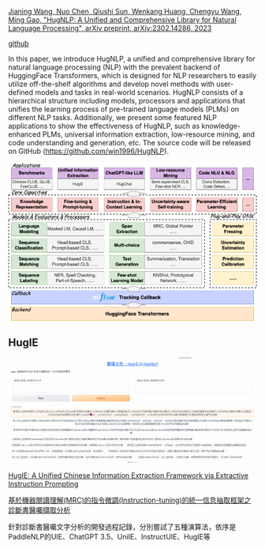 [Jianing Wang, Nuo Chen, Qiushi Sun, Wenkang Huang, Chengyu Wang, Ming Gao, "HugNLP: A Unified and Comprehensive Library for Natural Language Processing", arXiv preprint, 	arXiv:2302.14286, 2023](https://arxiv.org/abs/2302.14286)

[github](https://github.com/HugAILab/HugNLP)

In this paper, we introduce HugNLP, a unified and comprehensive library for natural language processing (NLP) with the prevalent backend of HuggingFace Transformers, which is designed for NLP researchers to easily utilize off-the-shelf algorithms and develop novel methods with user-defined models and tasks in real-world scenarios. HugNLP consists of a hierarchical structure including models, processors and applications that unifies the learning process of pre-trained language models (PLMs) on different NLP tasks. Additionally, we present some featured NLP applications to show the effectiveness of HugNLP, such as knowledge-enhanced PLMs, universal information extraction, low-resource mining, and code understanding and generation, etc. The source code will be released on GitHub (https://github.com/wjn1996/HugNLP).


![HugNLP 框架概覽](image.png)

## HugIE

![醫囑分析v4@JugIE@HugNLP](./images/CathayIE.gif)

[HugIE: A Unified Chinese Information Extraction Framework via Extractive Instruction Prompting](https://github.com/HugAILab/HugNLP/blob/main/documents/information_extraction/HugIE.md)

[基於機器閱讀理解(MRC)的指令微調(Instruction-tuning)的統一信息抽取框架之診斷書醫囑擷取分析](https://blog.twman.org/2023/07/HugIE.html)

針對診斷書醫囑文字分析的開發過程記錄，分別嘗試了五種演算法，依序是 PaddleNLP的UIE、ChatGPT 3.5、UniIE、InstructUIE、HugIE等

